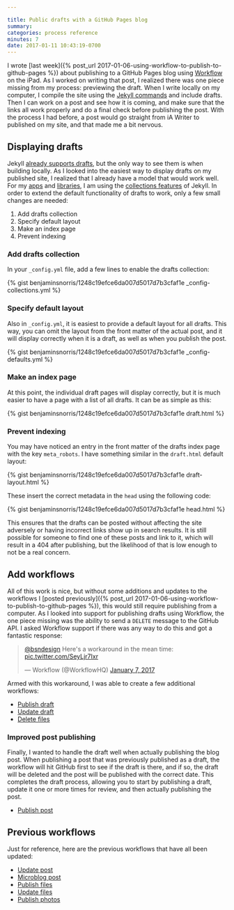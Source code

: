 ```yaml
---

title: Public drafts with a GitHub Pages blog
summary: 
categories: process reference
minutes: 7
date: 2017-01-11 10:43:19-0700
---
```



I wrote [last week]({% post_url 2017-01-06-using-workflow-to-publish-to-github-pages %}) about publishing to a GitHub Pages blog using [Workflow](https://workflow.is) on the iPad. As I worked on writing that post, I realized there was one piece missing from my process: previewing the draft. When I write locally on my computer, I compile the site using the [Jekyll commands](https://jekyllrb.com/docs/usage/) and include drafts. Then I can work on a post and see how it is coming, and make sure that the links all work properly and do a final check before publishing the post. With the process I had before, a post would go straight from iA Writer to published on my site, and that made me a bit nervous.

## Displaying drafts
Jekyll [already supports drafts](https://jekyllrb.com/docs/drafts/), but the only way to see them is when building locally. As I looked into the easiest way to display drafts on my published site, I realized that I already have a model that would work well. For my [apps](/apps) and [libraries](/libraries), I am using the [collections features](https://jekyllrb.com/docs/collections/) of Jekyll. In order to extend the default functionality of drafts to work, only a few small changes are needed:

1. Add drafts collection
2. Specify default layout
3. Make an index page
4. Prevent indexing

### Add drafts collection
In your `_config.yml` file, add a few lines to enable the drafts collection:

{% gist benjaminsnorris/1248c19efce6da007d5017d7b3cfaf1e _config-collections.yml %}


### Specify default layout
Also in `_config.yml`, it is easiest to provide a default layout for all drafts. This way, you can omit the layout from the front matter of the actual post, and it will display correctly when it is a draft, as well as when you publish the post.

{% gist benjaminsnorris/1248c19efce6da007d5017d7b3cfaf1e _config-defaults.yml %}


### Make an index page
At this point, the individual draft pages will display correctly, but it is much easier to have a page with a list of all drafts. It can be as simple as this:

{% gist benjaminsnorris/1248c19efce6da007d5017d7b3cfaf1e draft.html %}


### Prevent indexing
You may have noticed an entry in the front matter of the drafts index page with the key `meta_robots`. I have something similar in the `draft.html` default layout:

{% gist benjaminsnorris/1248c19efce6da007d5017d7b3cfaf1e draft-layout.html %}

These insert the correct metadata in the `head` using the following code:

{% gist benjaminsnorris/1248c19efce6da007d5017d7b3cfaf1e head.html %}

This ensures that the drafts can be posted without affecting the site adversely or having incorrect links show up in search results. It is still possible for someone to find one of these posts and link to it, which will result in a 404 after publishing, but the likelihood of that is low enough to not be a real concern.


## Add workflows
All of this work is nice, but without some additions and updates to the workflows I [posted previously]({% post_url 2017-01-06-using-workflow-to-publish-to-github-pages %}), this would still require publishing from a computer. As I looked into support for publishing drafts using Workflow, the one piece missing was the ability to send a `DELETE` message to the GitHub API. I asked Workflow support if there was any way to do this and got a fantastic response:

<blockquote class="twitter-tweet" data-theme="dark"><p lang="en" dir="ltr"><a href="https://twitter.com/bsndesign">@bsndesign</a> Here&#39;s a workaround in the mean time: <a href="https://t.co/SeyLjr7Ixr">pic.twitter.com/SeyLjr7Ixr</a></p>&mdash; Workflow (@WorkflowHQ) <a href="https://twitter.com/WorkflowHQ/status/817639735183036416">January 7, 2017</a></blockquote> <script async src="//platform.twitter.com/widgets.js" charset="utf-8"></script>

Armed with this workaround, I was able to create a few additional workflows:

- [Publish draft](/resources/publish-draft-to-github.wflow)
- [Update draft](/resources/update-draft-on-github.wflow)
- [Delete files](/resources/delete-files-on-github.wflow)


### Improved post publishing
Finally, I wanted to handle the draft well when actually publishing the blog post. When publishing a post that was previously published as a draft, the workflow will hit GitHub first to see if the draft is there, and if so, the draft will be deleted and the post will be published with the correct date. This completes the draft process, allowing you to start by publishing a draft, update it one or more times for review, and then actually publishing the post.

- [Publish post](/resources/publish-blog-post-to-github.wflow)


## Previous workflows
Just for reference, here are the previous workflows that have all been updated:

- [Update post](/resources/update-blog-post-on-github.wflow)
- [Microblog post](/resources/microblog-post-to-github.wflow)
- [Publish files](/resources/publish-files-to-github.wflow)
- [Update files](/resources/update-files-on-github.wflow)
- [Publish photos](/resources/publish-photos-to-github.wflow)
